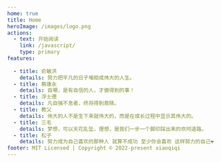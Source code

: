 ```yaml
---
home: true
title: Home
heroImage: /images/logo.png
actions:
  - text: 开始阅读
    link: /javascript/
    type: primary
features:
  
  - title: 俞敏洪
    details: 努力把平凡的日子堆砌成伟大的人生。
  - title: 蔡康永
    details: 自嘲，是有自信的人，才做得到的事！
  - title: 浮士德
    details: 凡自强不息者，终将得到救赎。
  - title: 教父
    details: 伟大的人不是生下来就伟大的，而是在成长过程中显示其伟大的。
  - title: 三毛
    details: 梦想，可以天花乱坠，理想，是我们一步一个脚印踩出来的坎坷道路。
  - title: 松子
    details: 努力成为自己喜欢的那种人 就算不成功 至少你会喜欢 这样努力的自己❤
footer: MIT Licensed | Copyright © 2022-present xiaoqiqi
---
```

